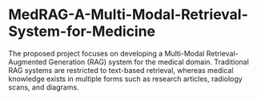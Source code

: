 # MedRAG-A-Multi-Modal-Retrieval-System-for-Medicine
The proposed project focuses on developing a Multi-Modal Retrieval-Augmented Generation (RAG) system for the medical domain. Traditional RAG systems are restricted to text-based retrieval, whereas medical knowledge exists in multiple forms such as research articles, radiology scans, and diagrams.
